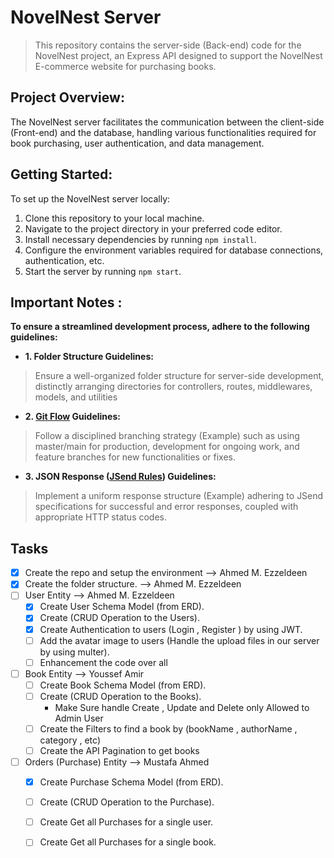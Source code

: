 # NovelNest Server

> This repository contains the server-side (Back-end) code for the NovelNest project, an Express API designed to support the NovelNest E-commerce website for purchasing books.

## Project Overview:

The NovelNest server facilitates the communication between the client-side (Front-end) and the database, handling various functionalities required for book purchasing, user authentication, and data management.

## Getting Started:

To set up the NovelNest server locally:

1. Clone this repository to your local machine.
2. Navigate to the project directory in your preferred code editor.
3. Install necessary dependencies by running `npm install`.
4. Configure the environment variables required for database connections, authentication, etc.
5. Start the server by running `npm start`.

## Important Notes :
**To ensure a streamlined development process, adhere to the following guidelines:**

- **1. Folder Structure Guidelines:**
> Ensure a well-organized folder structure for server-side development, distinctly arranging directories for controllers, routes, middlewares, models, and utilities
- **2. [Git Flow](https://nvie.com/posts/a-successful-git-branching-model/) Guidelines:**
> Follow a disciplined branching strategy (Example) such as using master/main for production, development for ongoing work, and feature branches for new functionalities or fixes.
- **3. JSON Response ([JSend Rules](https://github.com/omniti-labs/jsend)) Guidelines:**
>Implement a uniform response structure (Example) adhering to JSend specifications for successful and error responses, coupled with appropriate HTTP status codes.

## Tasks

- [X] Create the repo and setup the environment --> Ahmed M. Ezzeldeen
- [X] Create the folder structure. --> Ahmed M. Ezzeldeen
- [ ] User Entity --> Ahmed M. Ezzeldeen 
	- [X] Create User Schema Model (from ERD). 
	- [X] Create (CRUD Operation to the Users).
	- [X] Create Authentication to users (Login , Register ) by using JWT.
	- [ ] Add the avatar image to users (Handle the upload files in our server by using multer).
	- [ ] Enhancement the code over all
- [ ] Book Entity --> Youssef Amir
	- [ ] Create Book Schema Model (from ERD).
	- [ ] Create (CRUD Operation to the Books).
		-  Make Sure handle Create , Update and Delete only Allowed to Admin User
	- [ ] Create the Filters to find a book by (bookName , authorName , category  , etc)
	- [ ] Create the API Pagination to get books
- [ ] Orders (Purchase) Entity --> Mustafa Ahmed
	- [X] Create Purchase Schema Model (from ERD).
	- [ ] Create (CRUD Operation to the Purchase).
	- [ ] Create Get all Purchases for a single user.
	- [ ] Create Get all Purchases for a single book.


